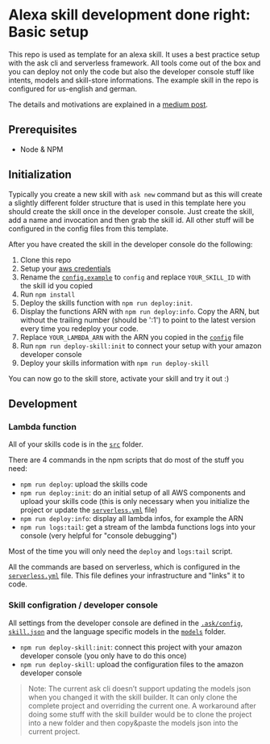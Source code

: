 # Alexa skill development done right: Basic setup

This repo is used as template for an alexa skill. It uses a best practice setup with the ask cli and serverless 
framework. All tools come out of the box and you can deploy not only the code but also the developer console stuff like
intents, models and skill-store informations. The example skill in the repo is configured for us-english and german.

The details and motivations are explained in a 
[medium post](https://medium.com/@feedm3/alexa-skill-development-done-right-basic-setup-4448d65e46ba).

## Prerequisites

- Node & NPM

## Initialization

Typically you create a new skill with `ask new` command but as this will create a slightly different folder structure
that is used in this template here you should create the skill once in the developer console. Just create the skill, 
add a name and invocation and then grab the skill id. All other stuff will be configured in the config files from this 
template.

After you have created the skill in the developer console do the following:

1. Clone this repo
2. Setup your [aws credentials](https://serverless.com/framework/docs/providers/aws/guide/credentials/)
3. Rename the [`config.example`](./.ask/config.example) to `config` and replace `YOUR_SKILL_ID` with the skill id you copied
4. Run `npm install`
5. Deploy the skills function with `npm run deploy:init`. 
6. Display the functions ARN with `npm run deploy:info`. Copy the ARN, but without the trailing number (should be ':1') 
to point to the latest version every time you redeploy your code.
7. Replace `YOUR_LAMBDA_ARN` with the ARN you copied in the [`config`](./.ask/config) file
8. Run `npm run deploy-skill:init` to connect your setup with your amazon developer console 
9. Deploy your skills information with `npm run deploy-skill`

You can now go to the skill store, activate your skill and try it out :)

## Development

### Lambda function

All of your skills code is in the [`src`](src) folder. 

There are 4 commands in the npm scripts that do most of the stuff you need:

- `npm run deploy`: upload the skills code
- `npm run deploy:init`: do an initial setup of all AWS components and upload your skills code (this is only necessary 
when you initialize the project or update the [`serverless.yml`](serverless.yml) file)
- `npm run deploy:info`: display all lambda infos, for example the ARN
- `npm run logs:tail`: get a stream of the lambda functions logs into your console (very helpful for "console debugging")

Most of the time you will only need the `deploy` and `logs:tail` script.

All the commands are based on serverless, which is configured in the [`serverless.yml`](serverless.yml) file. This file 
defines your infrastructure and "links" it to code.

### Skill configration / developer console

All settings from the developer console are defined in the [`.ask/config`](.ask/config), [`skill.json`](skill.json) and 
the language specific models in the [`models`](models) folder.

- `npm run deploy-skill:init`: connect this project with your amazon developer console (you only have to do this once)
- `npm run deploy-skill`: upload the configuration files to the amazon developer console

> Note: The current ask cli doesn’t support updating the models json when you changed it with the skill builder. It 
can only clone the complete project and overriding the current one. A workaround after doing some stuff with the skill
 builder would be to clone the project into a new folder and then copy&paste the models json into the current project.

